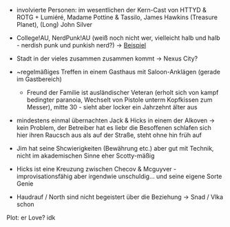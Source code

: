 - involvierte Personen: im wesentlichen der Kern-Cast von HTTYD & ROTG + Lumiéré, Madame Pottine & Tassilo, James Hawkins (Treasure Planet), (Long) John Silver

- College!AU, NerdPunk!AU (weiß noch nicht wer, vielleicht halb und halb - nerdish punk und punkish nerd?) -> [Beispiel](https://alexdasmaster.tumblr.com/post/83506432737/j-analogman-id-done-it-rpnau-in) 

- Stadt in der vieles zusammen zusammen kommt -> Nexus City?

- ~regelmäßiges Treffen in einem Gasthaus mit Saloon-Anklägen (gerade im Gastbereich)
  
  - Freund der Familie ist ausländischer Veteran (erholt sich von kampf bedingter paranoia, Wechselt von Pistole unterm Kopfkissen zum Messer), mitte 30 - sieht aber locker ein Jahrzehnt älter aus

- mindestens einmal übernachten Jack & Hicks in einem der Alkoven -> kein Problem, der Betreiber hat es liebr die Besoffenen schlafen sich hier ihren Raucsch aus als auf der Straße, steht ohne hin früh auf

- Jim hat seine Shcwierigkeiten (Bewährung etc.) aber gut mit Technik, nicht im akademischen Sinne eher Scotty-mäßig

- Hicks ist eine Kreuzung zwischen Checov & Mcguyver - improvisationsfähig aber irgendwie unschuldig... und seine eigene Sorte Genie

- Haudrauf / North sind nicht begeistert über die Beziehung -> Snad / Vlka schon

Plot: er Love? idk
